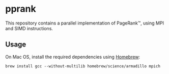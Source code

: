 # pprank
This repository contains a parallel implementation of PageRank™, using MPI and SIMD instructions.


## Usage
On Mac OS, install the required dependencies using [Homebrew](http://brew.sh/):
```
brew install gcc --without-multilib homebrew/science/armadillo mpich
```

